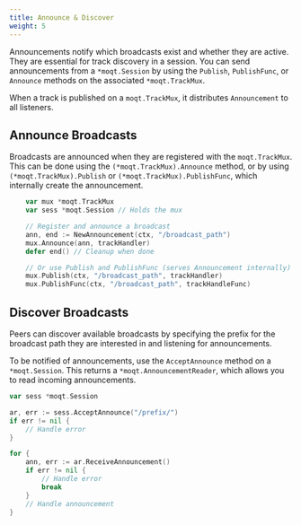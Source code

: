 ```yaml
---
title: Announce & Discover
weight: 5
---
```


Announcements notify which broadcasts exist and whether they are active. They are essential for track discovery in a session. You can send announcements from a `*moqt.Session` by using the `Publish`, `PublishFunc`, or `Announce` methods on the associated `*moqt.TrackMux`.

When a track is published on a `moqt.TrackMux`, it distributes `Announcement` to all listeners.


## Announce Broadcasts

Broadcasts are announced when they are registered with the `moqt.TrackMux`. This can be done using the `(*moqt.TrackMux).Announce` method, or by using `(*moqt.TrackMux).Publish` or `(*moqt.TrackMux).PublishFunc`, which internally create the announcement.

```go
    var mux *moqt.TrackMux
    var sess *moqt.Session // Holds the mux

    // Register and announce a broadcast
    ann, end := NewAnnouncement(ctx, "/broadcast_path")
    mux.Announce(ann, trackHandler)
    defer end() // Cleanup when done

    // Or use Publish and PublishFunc (serves Announcement internally)
    mux.Publish(ctx, "/broadcast_path", trackHandler)
    mux.PublishFunc(ctx, "/broadcast_path", trackHandleFunc)
```

## Discover Broadcasts

Peers can discover available broadcasts by specifying the prefix for the broadcast path they are interested in and listening for announcements.

To be notified of announcements, use the `AcceptAnnounce` method on a `*moqt.Session`. This returns a `*moqt.AnnouncementReader`, which allows you to read incoming announcements.

```go
var sess *moqt.Session

ar, err := sess.AcceptAnnounce("/prefix/")
if err != nil {
    // Handle error
}

for {
    ann, err := ar.ReceiveAnnouncement()
    if err != nil {
        // Handle error
        break
    }
    // Handle announcement
}
```
